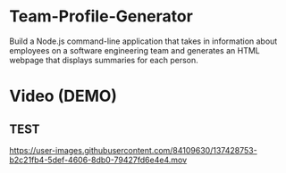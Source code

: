 # Team-Profile-Generator

Build a Node.js command-line application that takes in information about employees on a software engineering team and generates an HTML webpage that displays summaries for each person.


# Video (DEMO)

## TEST

https://user-images.githubusercontent.com/84109630/137428753-b2c21fb4-5def-4606-8db0-79427fd6e4e4.mov

